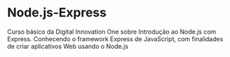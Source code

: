 # Node.js-Express
Curso básico da Digital Innovation One sobre Introdução ao Node.js com Express. Conhecendo o framework Express de JavaScript, com finalidades de criar aplicativos Web usando o Node.js
